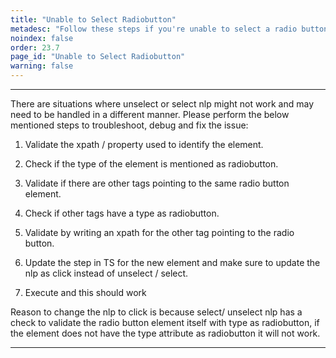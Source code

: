 ```yaml
---
title: "Unable to Select Radiobutton"
metadesc: "Follow these steps if you're unable to select a radio button | This article guides you to follow a few steps if you can't access radiobutton & continue testing."
noindex: false
order: 23.7
page_id: "Unable to Select Radiobutton"
warning: false
---
```


---
There are situations where unselect or select nlp might not work and may need to be handled in a different manner. Please perform the below mentioned steps to troubleshoot, debug and fix the issue:

1. Validate the xpath / property used to identify the element.

2. Check if the type of the element is mentioned as radiobutton.

3. Validate if there are other tags pointing to the same radio button element.

4. Check if other tags have a type as radiobutton. 

5. Validate by writing an xpath for the other tag pointing to the radio button.

6. Update the step in TS for the new element and make sure to update the nlp as click instead of unselect / select.

7. Execute and this should work

Reason to change the nlp to click is because select/ unselect nlp has a check to validate the radio button element itself with type as radiobutton, if the element does not have the type attribute as radiobutton it will not work.

---